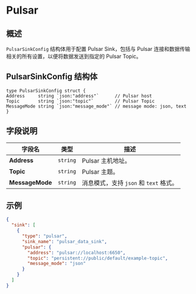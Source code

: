 Pulsar
====

## 概述

`PulsarSinkConfig` 结构体用于配置 Pulsar Sink，包括与 Pulsar 连接和数据传输相关的所有设置，以便将数据发送到指定的 Pulsar Topic。
## PulsarSinkConfig 结构体

```golang
type PulsarSinkConfig struct {
Address     string `json:"address"`      // Pulsar host
Topic       string `json:"topic"`        // Pulsar Topic
MessageMode string `json:"message_mode"` // message mode: json, text
}
```

## 字段说明

| 字段名             | 类型       | 描述                          |
|-----------------|----------|-----------------------------|
| **Address**     | `string` | Pulsar 主机地址。                |
| **Topic**       | `string` | Pulsar 主题。                  |
| **MessageMode** | `string` | 消息模式，支持 `json` 和 `text` 格式。 |

## 示例
```json
{
  "sink": [
    {
      "type": "pulsar",
      "sink_name": "pulsar_data_sink",
      "pulsar": {
        "address": "pulsar://localhost:6650",
        "topic": "persistent://public/default/example-topic",
        "message_mode": "json"
      }
    }
  ]
}

```